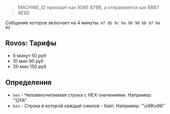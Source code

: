 
> MACHINE_ID приходит как 9D6E B7BB, а отправляется как BBB7 6E9D

Собщение которое включает на 4 минуты: `ef db 9c 9a 98 98 bb b7 6e 9d`

## Rovos: Тарифы

* 5 минут 50 руб
* 10 мин 90 руб
* 20 мин 150 руб

## Определения

* `hex` - Человекочитаемая строка с HEX-значениями. Например:  "12FA"
* `bin` - Строка в которой каждый симлов - байт. Например: "\x98\x98"
